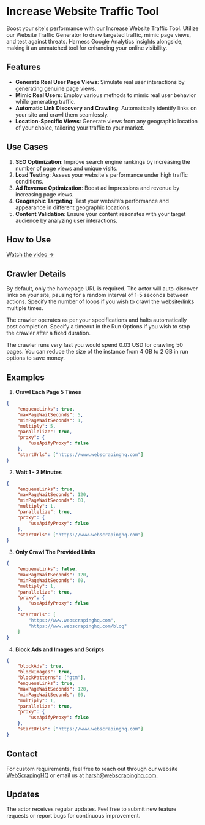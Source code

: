 # Increase Website Traffic Tool

Boost your site's performance with our Increase Website Traffic Tool. Utilize our Website Traffic Generator to draw targeted traffic, mimic page views, and test against threats. Harness Google Analytics insights alongside, making it an unmatched tool for enhancing your online visibility.

## Features

-   **Generate Real User Page Views**: Simulate real user interactions by generating genuine page views.
-   **Mimic Real Users**: Employ various methods to mimic real user behavior while generating traffic.
-   **Automatic Link Discovery and Crawling**: Automatically identify links on your site and crawl them seamlessly.
-   **Location-Specific Views**: Generate views from any geographic location of your choice, tailoring your traffic to your market.

## Use Cases

1. **SEO Optimization**: Improve search engine rankings by increasing the number of page views and unique visits.
2. **Load Testing**: Assess your website's performance under high traffic conditions.
3. **Ad Revenue Optimization**: Boost ad impressions and revenue by increasing page views.
4. **Geographic Targeting**: Test your website’s performance and appearance in different geographic locations.
5. **Content Validation**: Ensure your content resonates with your target audience by analyzing user interactions.

## How to Use

[Watch the video ->](https://www.loom.com/share/1c63d5eb428a4fb9b001738759c4cb31?sid=7b569002-df9b-4931-a65a-43772df2fbd5)

## Crawler Details

By default, only the homepage URL is required. The actor will auto-discover links on your site, pausing for a random interval of 1-5 seconds between actions. Specify the number of loops if you wish to crawl the website/links multiple times.

The crawler operates as per your specifications and halts automatically post completion. Specify a timeout in the Run Options if you wish to stop the crawler after a fixed duration.

The crawler runs very fast you would spend 0.03 USD for crawling 50 pages. You can reduce the size of the instance from 4 GB to 2 GB in run options to save money.

## Examples

1. **Crawl Each Page 5 Times**

```json
{
    "enqueueLinks": true,
    "maxPageWaitSeconds": 5,
    "minPageWaitSeconds": 1,
    "multiply": 5,
    "parallelize": true,
    "proxy": {
        "useApifyProxy": false
    },
    "startUrls": ["https://www.webscrapinghq.com"]
}
```

2. **Wait 1 - 2 Minutes**

```json
{
    "enqueueLinks": true,
    "maxPageWaitSeconds": 120,
    "minPageWaitSeconds": 60,
    "multiply": 1,
    "parallelize": true,
    "proxy": {
        "useApifyProxy": false
    },
    "startUrls": ["https://www.webscrapinghq.com"]
}
```

3. **Only Crawl The Provided Links**

```json
{
    "enqueueLinks": false,
    "maxPageWaitSeconds": 120,
    "minPageWaitSeconds": 60,
    "multiply": 1,
    "parallelize": true,
    "proxy": {
        "useApifyProxy": false
    },
    "startUrls": [
        "https://www.webscrapinghq.com",
        "https://www.webscrapinghq.com/blog"
    ]
}
```

4. **Block Ads and Images and Scripts**

```json
{
    "blockAds": true,
    "blockImages": true,
    "blockPatterns": ["gtm"],
    "enqueueLinks": true,
    "maxPageWaitSeconds": 120,
    "minPageWaitSeconds": 60,
    "multiply": 1,
    "parallelize": true,
    "proxy": {
        "useApifyProxy": false
    },
    "startUrls": ["https://www.webscrapinghq.com"]
}
```

## Contact

For custom requirements, feel free to reach out through our website [WebScrapingHQ](https://www.webscrapinghq.com) or email us at harsh@webscrapinghq.com.

## Updates

The actor receives regular updates. Feel free to submit new feature requests or report bugs for continuous improvement.

```

```
